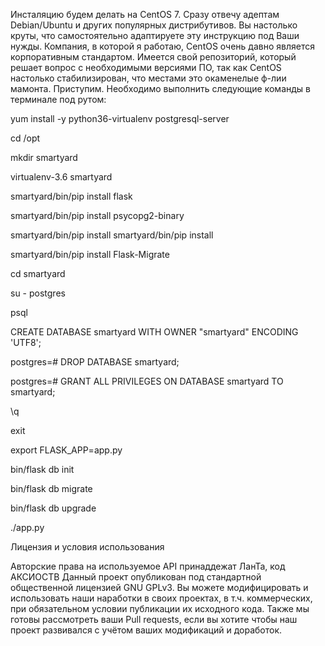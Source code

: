 Инсталяцию будем делать на CentOS 7. Сразу отвечу адептам Debian/Ubuntu и других популярных дистрибутивов. 
Вы настолько круты, что самостоятельно адаптируете эту инструкцию под Ваши нужды. 
Компания, в которой я работаю, CentOS очень давно является корпоративным стандартом. Имеется свой репозиторий, который решает вопрос
с необходимыми версиями ПО, так как CentOS настолько стабилизирован, что местами это окаменелые ф-лии мамонта.
Приступим. Необходимо выполнить следующие команды в терминале под рутом:

yum install -y python36-virtualenv postgresql-server

cd /opt

mkdir smartyard

virtualenv-3.6 smartyard

smartyard/bin/pip install flask

smartyard/bin/pip install psycopg2-binary

smartyard/bin/pip install smartyard/bin/pip install

smartyard/bin/pip install Flask-Migrate

cd smartyard

su - postgres

psql

CREATE DATABASE smartyard WITH OWNER "smartyard" ENCODING 'UTF8';

postgres=# DROP DATABASE smartyard;

postgres=# GRANT ALL PRIVILEGES ON DATABASE smartyard TO smartyard;

\q

exit

export FLASK_APP=app.py

bin/flask db init

bin/flask db migrate

bin/flask db upgrade

./app.py

Лицензия и условия использования

Авторские права на используемое API принаддежат ЛанТа, код АКСИОСТВ
Данный проект опубликован под стандартной общественной лицензией GNU GPLv3. Вы можете модифицировать и использовать наши наработки в своих проектах, в т.ч. коммерческих, при обязательном условии публикации их исходного кода. Также мы готовы рассмотреть ваши Pull requests, если вы хотите чтобы наш проект развивался с учётом ваших модификаций и доработок.
